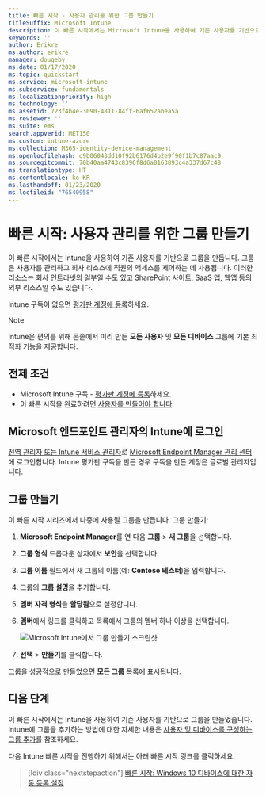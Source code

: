 ```yaml
---
title: 빠른 시작 - 사용자 관리를 위한 그룹 만들기
titleSuffix: Microsoft Intune
description: 이 빠른 시작에서는 Microsoft Intune을 사용하여 기존 사용자를 기반으로 그룹을 만듭니다.
keywords: ''
author: Erikre
ms.author: erikre
manager: dougeby
ms.date: 01/17/2020
ms.topic: quickstart
ms.service: microsoft-intune
ms.subservice: fundamentals
ms.localizationpriority: high
ms.technology: ''
ms.assetid: 723f4b4e-3090-4811-84ff-6af652abea5a
ms.reviewer: ''
ms.suite: ems
search.appverid: MET150
ms.custom: intune-azure
ms.collection: M365-identity-device-management
ms.openlocfilehash: d9b06043dd10f92b6176d4b2e9f90f1b7c87aac9
ms.sourcegitcommit: 70b40aa4743c8396f8d6a0163893c4a337d67c48
ms.translationtype: HT
ms.contentlocale: ko-KR
ms.lasthandoff: 01/23/2020
ms.locfileid: "76540958"
---
```

# <a name="quickstart-create-a-group-to-manage-users"></a>빠른 시작: 사용자 관리를 위한 그룹 만들기

이 빠른 시작에서는 Intune을 사용하여 기존 사용자를 기반으로 그룹을 만듭니다. 그룹은 사용자를 관리하고 회사 리소스에 직원의 액세스를 제어하는 데 사용됩니다. 이러한 리소스는 회사 인트라넷의 일부일 수도 있고 SharePoint 사이트, SaaS 앱, 웹앱 등의 외부 리소스일 수도 있습니다.

Intune 구독이 없으면 [평가판 계정에 등록](free-trial-sign-up.md)하세요.

>[!NOTE]
>Intune은 편의를 위해 콘솔에서 미리 만든 **모든 사용자** 및 **모든 디바이스** 그룹에 기본 최적화 기능을 제공합니다.

## <a name="prerequisites"></a>전제 조건

- Microsoft Intune 구독 - [평가판 계정에 등록](../fundamentals/free-trial-sign-up.md)하세요.
- 이 빠른 시작을 완료하려면 [사용자를 만들어야 합니다](quickstart-create-user.md).

## <a name="sign-in-to-intune-in-the-microsoft-endpoint-manager"></a>Microsoft 엔드포인트 관리자의 Intune에 로그인

[전역 관리자 또는 Intune 서비스 관리자](users-add.md#types-of-administrators)로 [Microsoft Endpoint Manager 관리 센터](https://go.microsoft.com/fwlink/?linkid=2109431)에 로그인합니다. Intune 평가판 구독을 만든 경우 구독을 만든 계정은 글로벌 관리자입니다.

## <a name="create-a-group"></a>그룹 만들기

이 빠른 시작 시리즈에서 나중에 사용될 그룹을 만듭니다. 그룹 만들기:

1. **Microsoft Endpoint Manager**를 연 다음 **그룹** > **새 그룹**을 선택합니다.
2. **그룹 형식** 드롭다운 상자에서 **보안**을 선택합니다.
3. **그룹 이름** 필드에서 새 그룹의 이름(예: **Contoso 테스터**)을 입력합니다.
4. 그룹의 **그룹 설명**을 추가합니다.
5. **멤버 자격 형식**을 **할당됨**으로 설정합니다. 
6. **멤버**에서 링크를 클릭하고 목록에서 그룹의 멤버 하나 이상을 선택합니다.

    ![Microsoft Intune에서 그룹 만들기 스크린샷](./media/quickstart-create-group/quickstart-use-groups-01.png)

7. **선택** > **만들기**를 클릭합니다.

그룹을 성공적으로 만들었으면 **모든 그룹** 목록에 표시됩니다. 

## <a name="next-steps"></a>다음 단계

이 빠른 시작에서는 Intune을 사용하여 기존 사용자를 기반으로 그룹을 만들었습니다. Intune에 그룹을 추가하는 방법에 대한 자세한 내용은 [사용자 및 디바이스를 구성하는 그룹 추가](../groups-add.md)를 참조하세요.

다음 Intune 빠른 시작을 진행하기 위해서는 아래 빠른 시작 링크를 클릭하세요.

> [!div class="nextstepaction"]
> [빠른 시작: Windows 10 디바이스에 대한 자동 등록 설정](../enrollment/quickstart-setup-auto-enrollment.md)
